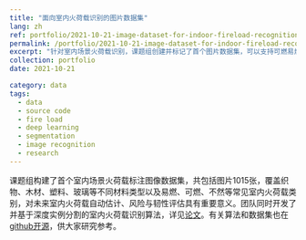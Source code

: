 ```yaml
---
title: "面向室内火荷载识别的图片数据集"
lang: zh
ref: portfolio/2021-10-21-image-dataset-for-indoor-fireload-recognition
permalink: /portfolio/2021-10-21-image-dataset-for-indoor-fireload-recognition
excerpt: "针对室内场景火荷载识别，课题组创建并标记了首个图片数据集，可以支持可燃易燃对象识别、分割等多个应用场景"
collection: portfolio
date: 2021-10-21

category: data
tags:
  - data
  - source code
  - fire load
  - deep learning
  - segmentation
  - image recognition
  - research
---
```


课题组构建了首个室内场景火荷载标注图像数据集，共包括图片1015张，覆盖织物、木材、塑料、玻璃等不同材料类型以及易燃、可燃、不然等常见室内火荷载类别，对未来室内火荷载自动估计、风险与韧性评估具有重要意义。团队同时开发了并基于深度实例分割的室内火荷载识别算法，详见[论文]({{site.baseurl}}/publications/2021-10-30-fireload-recognition-based-on-mask-rcnn)。有关算法和数据集也在[github开源](https://github.com/smartaec/fire-load-detection)，供大家研究参考。


